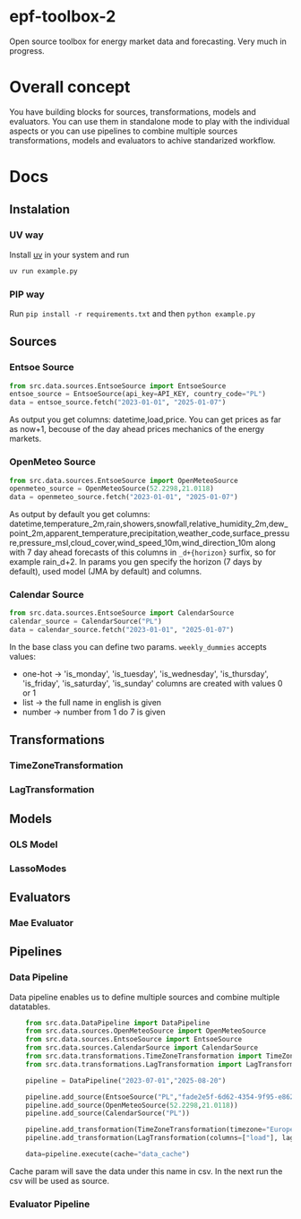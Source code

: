 # epf-toolbox-2
Open source toolbox for energy market data and forecasting. Very much in progress.

# Overall concept
You have building blocks for sources, transformations, models and evaluators. You can use them in standalone mode to play with the individual aspects or you can use pipelines to combine multiple sources transformations, models and evaluators to achive standarized workflow. 

# Docs
## Instalation
### UV way
Install [uv](https://github.com/astral-sh/uv) in your system and run
```python
uv run example.py
```

### PIP way
Run `pip install -r requirements.txt` and then `python example.py`
## Sources

### Entsoe Source
```python
from src.data.sources.EntsoeSource import EntsoeSource
entsoe_source = EntsoeSource(api_key=API_KEY, country_code="PL")
data = entsoe_source.fetch("2023-01-01", "2025-01-07")
```
As output you get columns: datetime,load,price. You can get prices as far as now+1, becouse of the day ahead prices mechanics of the energy markets.
### OpenMeteo Source
```python
from src.data.sources.EntsoeSource import OpenMeteoSource
openmeteo_source = OpenMeteoSource(52.2298,21.0118)
data = openmeteo_source.fetch("2023-01-01", "2025-01-07")
```
As output by default you get columns: datetime,temperature_2m,rain,showers,snowfall,relative_humidity_2m,dew_point_2m,apparent_temperature,precipitation,weather_code,surface_pressure,pressure_msl,cloud_cover,wind_speed_10m,wind_direction_10m along with 7 day ahead forecasts of this columns in `_d+{horizon}` surfix, so for example rain_d+2.
In params you gen specify the horizon (7 days by default), used model (JMA by default) and columns. 
### Calendar Source
```python
from src.data.sources.EntsoeSource import CalendarSource
calendar_source = CalendarSource("PL")
data = calendar_source.fetch("2023-01-01", "2025-01-07")
```
In the base class you can define two params. `weekly_dummies` accepts values:
- one-hot -> 'is_monday', 'is_tuesday', 'is_wednesday', 'is_thursday', 'is_friday', 'is_saturday', 'is_sunday' columns are created with values 0 or 1
- list -> the full name in english is given
- number -> number from 1 do 7 is given

## Transformations
### TimeZoneTransformation
### LagTransformation

## Models
### OLS Model
### LassoModes

## Evaluators
### Mae Evaluator

## Pipelines 
### Data Pipeline
Data pipeline enables us to define multiple sources and combine multiple datatables.
```python
    from src.data.DataPipeline import DataPipeline
    from src.data.sources.OpenMeteoSource import OpenMeteoSource
    from src.data.sources.EntsoeSource import EntsoeSource
    from src.data.sources.CalendarSource import CalendarSource
    from src.data.transformations.TimeZoneTransformation import TimeZoneTransformation
    from src.data.transformations.LagTransformation import LagTransformation

    pipeline = DataPipeline("2023-07-01","2025-08-20")

    pipeline.add_source(EntsoeSource("PL","fade2e5f-6d62-4354-9f95-e8629acec0e9"))
    pipeline.add_source(OpenMeteoSource(52.2298,21.0118))
    pipeline.add_source(CalendarSource("PL"))

    pipeline.add_transformation(TimeZoneTransformation(timezone="Europe/Warsaw"))
    pipeline.add_transformation(LagTransformation(columns=["load"], lags=[1,7], type='day'))

    data=pipeline.execute(cache="data_cache")
```
Cache param will save the data under this name in csv. In the next run the csv will be used as source.

### Evaluator Pipeline
